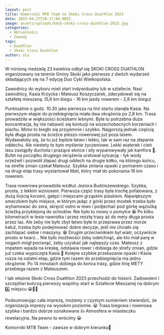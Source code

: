 ```yaml
---
layout: post
title: Komorniki MTB Team na Skoki Cross Duathlon 2023
date: 2023-04-27T10:17:04.005Z
image: assets/uploads/kmtb-skoki-cross-duathlon-2023.jpg
categories:
  - Aktualności
  - Zawody
tags:
  - Duathlon
  - Skoki Cross Duathlon
author: ola
---
```

W minioną niedzielę 23 kwietnia odbył się SKOKI CROSS DUATHLON  organizowany na terenie Gminy Skoki jako pierwsze z dwóch wydarzeń składających się na 7 edycję Duo Cykl Wielkopolska.
<!--more-->

Zawodnicy do wyboru mieli start indywidualny lub w sztafecie. Nasi zawodnicy, Kasia Krzycka i Mateusz Koszyczarek, zdecydowali się na sztafetę mieszaną. (5,6 km biegu - 16 km jazdy rowerem - 2,8 km biegu)

Punktualnie o godz. 10.30  jako pierwsza na linii startu stanęła Kasia. Na pierwszym etapie do przebiegnięcia miała dwa okrążenia po 2,8 km. Trasa prowadziła w większości ścieżkami leśnymi. Była tu potrzebna duża koncentracja, by nie nabawić się kontuzji na wszechobecnych korzeniach i piachu. Mimo to biegło się przyjemnie i szybko. Najgorszą jednak częścią była długa prosta na ścieżce pieszo-rowerowej już poza lasem. Wydawałoby się, że tu już będzie łatwo i lekko, tak w sam raz na złapanie oddechu. Ale niestety to było myślenie życzeniowe. Lekki wiaterek i cień lasu zastąpiły duchota i prażące słońce i siły wyparowywały jak kamfora 🥵. Bufet na początku drugiego okrążenia uratował sytuację - łyk wody orzeźwił i pozwolił złapać drugi oddech na drugie kółko, na którego końcu, na strefie zmian czekał Mateusz. Szybka zmiana opaski z pomiarem czasu i na drugi etap trasy wystartował Mati, który miał do pokonania 16 km rowerem.

Trasa rowerowa prowadziła wzdłuż Jeziora Budziszewskiego. Szybka, prosta, z lekkim wzniosem. Pierwsza część trasy była trochę pofalowana, z dużą ilością korzeni, gałęzi i miejscami grząskim piaskiem. Największym smaczkiem było miejsce, w którym jadąc z górki przez mostek trzeba było wyhamować do zera, skręcić ostro w lewo i podjechać pod górkę wąziutką ścieżką przyklejoną do schodów. Nie było tu mowy o pomyłce 😁 Po kilku kilometrach w lesie nawrotka i przez resztę trasy aż do mety długa prosta przez las. Ale żeby nie było zbyt łatwo była to przeprawa przez morze kałuż, trzeba było podejmować dobre decyzje, jeśli nie chciało się zachlapać siebie i maszyny. 😁 Drugim przeciwnikiem był wiatr, oczywiście prosto w twarz... Nie było możliwości żeby odetchnąć, ale kto miał parę w nogach mógł pocisnąć, żeby uzyskać jak najlepszy czas. Mateusz z impetem wpada na kreskę, odstawia rower i dobiega do strefy zmian, gdzie już czeka wypoczęta Kasia 💪 Kolejne szybkie przekazanie opaski i Kasia rusza na ostatni etap, gdzie tym razem do przebiegnięcia ma jedno okrążenie. Po 14 minutach dobiega do końca trasy, gdzie linię METY przebiega razem  z Mateuszem.

I tak właśnie Skoki Cross Duathlon 2023 przechodzi do historii. Zadowoleni i szczęśliwi kończą pierwszy wspólny start w Sztafecie Mieszanej na dobrym 4️⃣ miejscu 😀💪🔥 

Podsumowując cała imprezę, możemy z czystym sumieniem stwierdzić, że organizacja  imprezy na wysokim poziomie. 😀 Trasa biegowa i rowerowa szybka i  bardzo dobrze oznakowana 👍 Atmosfera w miasteczku rewelacyjna. Na pewno tu wrócimy 😀

Komorniki MTB Team - zawsze w dobrym kierunku🙂 